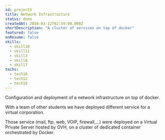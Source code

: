 ```yaml
---
id: project5  
title: Network Infrastructure
status: done
createdAt: 2016-03-12T02:59:00.000Z
shortDescription: "A cluster of services on top of docker"
featured: false
onResume: false
skills:
  - skill10
  - skill11
  - skill3
  - skill8
  - skill7
techs:
  - tech10
  - tech12
  - tech18
---
```

Configuration and deployment of a network infrastructure on top of docker.

With a team of other students we have deployed different service for a virtual corporation.

Those service (mail, ftp, web, VOIP, firewall,...) were deployed on a Virtual Private Server hosted by OVH, on a cluster of dedicated container orchestrated by Docker.
